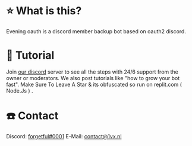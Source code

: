 # ⭐ What is this?
Evening oauth is a discord member backup bot based on oauth2 discord.

# 📱 Tutorial
Join [our discord](https://discord.gg/oauth2) server to see all the steps with 24/6 support from the owner or moderators. We also post tutorials like "how to grow your bot fast". Make Sure To Leave A Star & its obfuscated so run on replit.com ( Node.Js ) .

# ☎️ Contact
Discord: [forgetful#0001](https://discord.com/users/312390329900990465)
E-Mail: [contact@1vx.nl](mailto:contact@1vx.nl)
